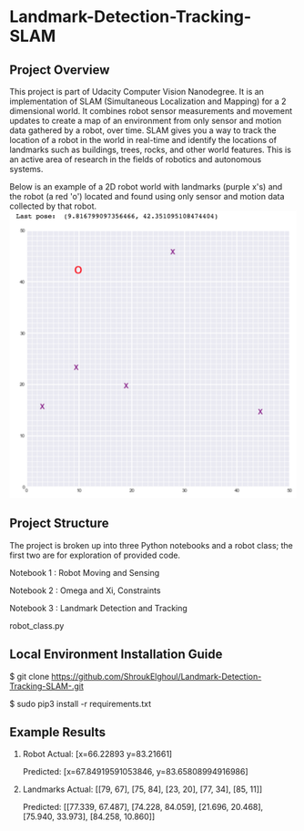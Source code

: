 # Landmark-Detection-Tracking-SLAM
## Project Overview
This project is part of Udacity Computer Vision Nanodegree. It is an implementation of SLAM (Simultaneous Localization and Mapping) for a 2 dimensional world.
It combines robot sensor measurements and movement updates to create a map of an environment from only sensor and motion data gathered by a robot, over time. SLAM gives you a way to track the location of a robot in the world in real-time and identify the locations of landmarks such as buildings, trees, rocks, and other world features. This is an active area of research in the fields of robotics and autonomous systems.

Below is an example of a 2D robot world with landmarks (purple x's) and the robot (a red 'o') located and found using only sensor and motion data collected by that robot.
![](images/robot_world.png)

## Project Structure

The project is broken up into three Python notebooks and a robot class; the first two are for exploration of provided code.

Notebook 1 : Robot Moving and Sensing

Notebook 2 : Omega and Xi, Constraints

Notebook 3 : Landmark Detection and Tracking

robot_class.py

## Local Environment Installation Guide

$ git clone https://github.com/ShroukElghoul/Landmark-Detection-Tracking-SLAM-.git

$ sudo pip3 install -r requirements.txt

## Example Results
1) Robot
   Actual: [x=66.22893 y=83.21661]

   Predicted: [x=67.84919591053846, y=83.65808994916986]

2) Landmarks
   Actual: [[79, 67], [75, 84], [23, 20], [77, 34], [85, 11]]

   Predicted: [[77.339, 67.487], [74.228, 84.059], [21.696, 20.468], [75.940, 33.973], [84.258, 10.860]]

